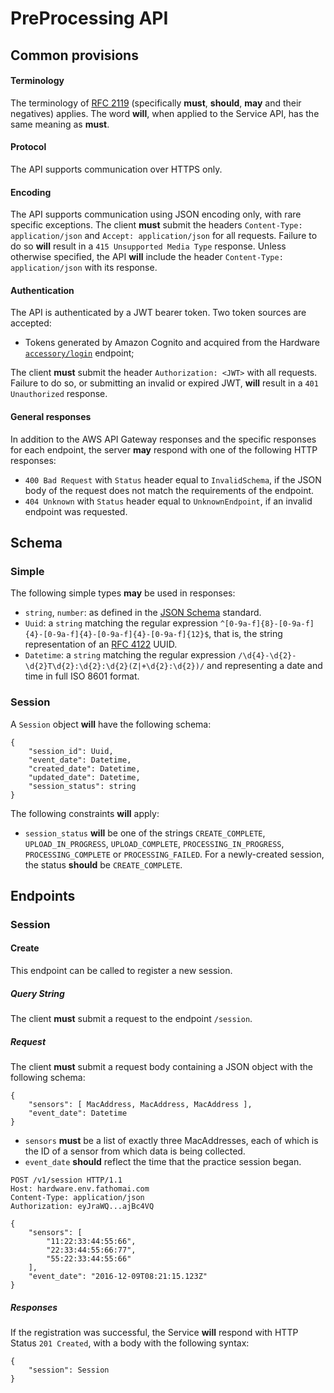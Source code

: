 # PreProcessing API

## Common provisions

#### Terminology

The terminology of [RFC 2119](https://www.ietf.org/rfc/rfc2119.txt) (specifically __must__, __should__, __may__ and their negatives) applies.  The word __will__, when applied to the Service API, has the same meaning as __must__.

#### Protocol

The API supports communication over HTTPS only.

#### Encoding

The API supports communication using JSON encoding only, with rare specific exceptions.  The client __must__ submit the headers `Content-Type: application/json` and `Accept: application/json` for all requests.  Failure to do so __will__ result in a `415 Unsupported Media Type` response.  Unless otherwise specified, the API __will__ include the header `Content-Type: application/json` with its response.

#### Authentication

The API is authenticated by a JWT bearer token.  Two token sources are accepted:
* Tokens generated by Amazon Cognito and acquired from the Hardware [`accessory/login`]() endpoint;

The client __must__ submit the header `Authorization: <JWT>` with all requests. Failure to do so, or submitting an invalid or expired JWT, __will__ result in a `401 Unauthorized` response.  

#### General responses

In addition to the AWS API Gateway responses and the specific responses for each endpoint, the server __may__ respond with one of the following HTTP responses:

* `400 Bad Request` with `Status` header equal to `InvalidSchema`, if the JSON body of the request does not match the requirements of the endpoint.
* `404 Unknown` with `Status` header equal to `UnknownEndpoint`, if an invalid endpoint was requested.

## Schema

### Simple

The following simple types __may__ be used in responses:
* `string`, `number`: as defined in the [JSON Schema](http://json-schema.org) standard.
* `Uuid`: a `string` matching the regular expression `^[0-9a-f]{8}-[0-9a-f]{4}-[0-9a-f]{4}-[0-9a-f]{4}-[0-9a-f]{12}$`, that is, the string representation of an [RFC 4122](https://tools.ietf.org/html/rfc4122) UUID.
* `Datetime`: a `string` matching the regular expression `/\d{4}-\d{2}-\d{2}T\d{2}:\d{2}:\d{2}(Z|+\d{2}:\d{2})/` and representing a date and time in full ISO 8601 format.

### Session

A `Session` object __will__ have the following schema:

```
{
	"session_id": Uuid,
	"event_date": Datetime,
	"created_date": Datetime,
	"updated_date": Datetime,
	"session_status": string
}
```

The following constraints __will__ apply:

* `session_status` __will__ be one of the strings `CREATE_COMPLETE`, `UPLOAD_IN_PROGRESS`, `UPLOAD_COMPLETE`, `PROCESSING_IN_PROGRESS`, `PROCESSING_COMPLETE` or `PROCESSING_FAILED`.  For a newly-created session, the status __should__ be `CREATE_COMPLETE`.

## Endpoints

### Session

#### Create

This endpoint can be called to register a new session.

##### Query String
 
The client __must__ submit a request to the endpoint `/session`.

##### Request

The client __must__ submit a request body containing a JSON object with the following schema:

```
{
    "sensors": [ MacAddress, MacAddress, MacAddress ],
    "event_date": Datetime
}
```

* `sensors` __must__ be a list of exactly three MacAddresses, each of which is the ID of a sensor from which data is being collected.
* `event_date` __should__ reflect the time that the practice session began.

```
POST /v1/session HTTP/1.1
Host: hardware.env.fathomai.com
Content-Type: application/json
Authorization: eyJraWQ...ajBc4VQ

{
    "sensors": [
        "11:22:33:44:55:66",
        "22:33:44:55:66:77",
        "55:22:33:44:55:66"
    ],
    "event_date": "2016-12-09T08:21:15.123Z"
}

```

##### Responses
 
 If the registration was successful, the Service __will__ respond with HTTP Status `201 Created`, with a body with the following syntax:
 
```
{
    "session": Session
}
```
